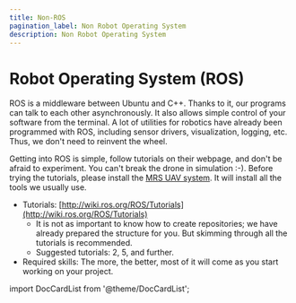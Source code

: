 ```yaml
---
title: Non-ROS
pagination_label: Non Robot Operating System
description: Non Robot Operating System
---
```


# Robot Operating System (ROS)

ROS is a middleware between Ubuntu and C++.
Thanks to it, our programs can talk to each other asynchronously.
It also allows simple control of your software from the terminal.
A lot of utilities for robotics have already been programmed with ROS, including sensor drivers, visualization, logging, etc.
Thus, we don't need to reinvent the wheel.

Getting into ROS is simple, follow tutorials on their webpage, and don't be afraid to experiment.
You can't break the drone in simulation :-).
Before trying the tutorials, please install the [MRS UAV system](https://github.com/ctu-mrs/mrs_uav_system).
It will install all the tools we usually use.

* Tutorials: [http://wiki.ros.org/ROS/Tutorials](http://wiki.ros.org/ROS/Tutorials)
  * It is not as important to know how to create repositories; we have already prepared the structure for you. But skimming through all the tutorials is recommended.
  * Suggested tutorials: 2, 5, and further.
* Required skills: The more, the better, most of it will come as you start working on your project.

import DocCardList from '@theme/DocCardList';

<DocCardList />
